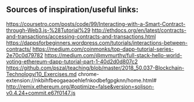 Sources of inspiration/useful links:
---

https://coursetro.com/posts/code/99/Interacting-with-a-Smart-Contract-through-Web3.js-%28Tutorial%29
http://ethdocs.org/en/latest/contracts-and-transactions/accessing-contracts-and-transactions.html
https://dappsforbeginners.wordpress.com/tutorials/interactions-between-contracts/
https://medium.com/coinmonks/top-dapp-tutorial-series-2e70c0d79782
https://medium.com/@mvmurthy/full-stack-hello-world-voting-ethereum-dapp-tutorial-part-1-40d2d0d807c2
https://github.com/pszal/teaching/blob/master/2018_50.037-Blockchain-Technology/10_Exercises.md
chrome-extension://nkbihfbeogaeaoehlefnkodbefgpgknn/home.html#
http://remix.ethereum.org/#optimize=false&version=soljson-v0.4.24+commit.e67f0147.js
